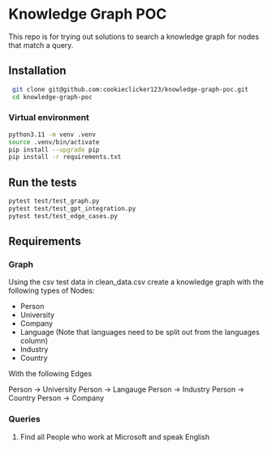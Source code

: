 # Knowledge Graph POC
This repo is for trying out solutions to search a knowledge graph for nodes that match a query.

## Installation

```bash
 git clone git@github.com:cookieclicker123/knowledge-graph-poc.git
 cd knowledge-graph-poc
```

### Virtual environment

```bash
python3.11 -m venv .venv
source .venv/bin/activate
pip install --upgrade pip
pip install -r requirements.txt
```

## Run the tests

```bash
pytest test/test_graph.py
pytest test/test_gpt_integration.py
pytest test/test_edge_cases.py
```

## Requirements

### Graph

Using the csv test data in clean_data.csv create a knowledge graph with the following types of Nodes:

- Person
- University
- Company
- Language (Note that languages need to be split out from the languages column)
- Industry
- Country

With the following Edges

Person -> University
Person -> Langauge
Person -> Industry
Person -> Country
Person -> Company

### Queries

1. Find all People who work at Microsoft and speak English
